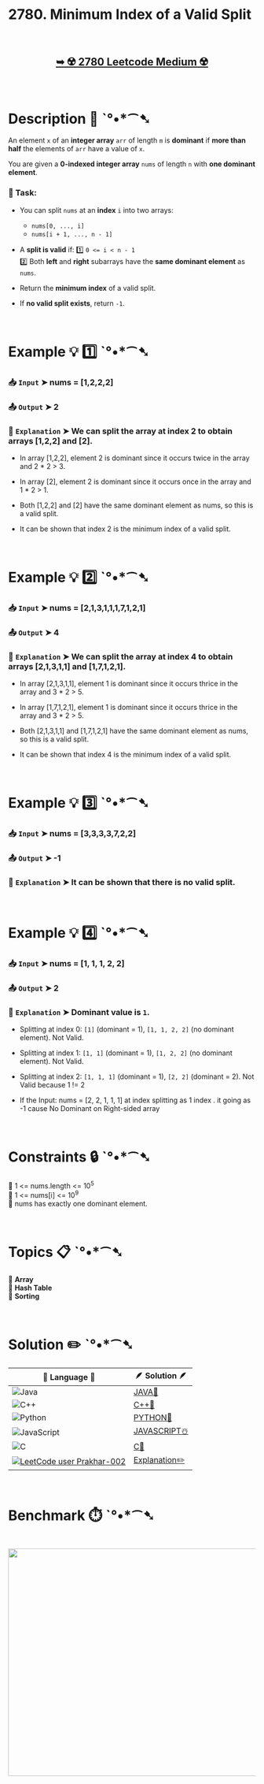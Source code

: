 # 2780. Minimum Index of a Valid Split

</br>

<h2 align="center"> 

<a href="https://leetcode.com/problems/minimum-index-of-a-valid-split/description/?envType=daily-question&envId=2025-03-27"><strong>➥ ☢️ 2780 Leetcode Medium ☢️ </strong></a>
</h2>

</br>

# Description 📜 ˋ°•*⁀➷

An element `x` of an **integer array** `arr` of length `m` is **dominant** if **more than half** the elements of `arr` have a value of `x`.

You are given a **0-indexed integer array** `nums` of length `n` with **one dominant element**.

### 🔹 Task:

- You can split `nums` at an **index** `i` into two arrays:
  - `nums[0, ..., i]`
  - `nums[i + 1, ..., n - 1]`

- A **split is valid** if:
  1️⃣ `0 <= i < n - 1`  
  2️⃣ Both **left** and **right** subarrays have the **same dominant element** as `nums`.

- Return the **minimum index** of a valid split.  
- If **no valid split exists**, return `-1`.

</br>

# Example 💡 1️⃣ ˋ°•*⁀➷

  ### 📥 `Input`  ➤ nums = [1,2,2,2]

  ### 📤 `Output`  ➤ 2

  ### 🔦 `Explanation`  ➤ We can split the array at index 2 to obtain arrays [1,2,2] and [2]. 

- In array [1,2,2], element 2 is dominant since it occurs twice in the array and 2 * 2 > 3. 

- In array [2], element 2 is dominant since it occurs once in the array and 1 * 2 > 1.

- Both [1,2,2] and [2] have the same dominant element as nums, so this is a valid split. 

- It can be shown that index 2 is the minimum index of a valid split. 

</br>

# Example 💡 2️⃣ ˋ°•*⁀➷

  ### 📥 `Input` ➤ nums = [2,1,3,1,1,1,7,1,2,1]

  ### 📤 `Output`  ➤ 4

  ### 🔦 `Explanation` ➤ We can split the array at index 4 to obtain arrays [2,1,3,1,1] and [1,7,1,2,1].

- In array [2,1,3,1,1], element 1 is dominant since it occurs thrice in the array and 3 * 2 > 5.

- In array [1,7,1,2,1], element 1 is dominant since it occurs thrice in the array and 3 * 2 > 5.

- Both [2,1,3,1,1] and [1,7,1,2,1] have the same dominant element as nums, so this is a valid split.

- It can be shown that index 4 is the minimum index of a valid split.

</br>

# Example 💡 3️⃣ ˋ°•*⁀➷

  ### 📥 `Input` ➤ nums = [3,3,3,3,7,2,2]

  ### 📤 `Output`  ➤ -1

  ### 🔦 `Explanation`  ➤ It can be shown that there is no valid split.

</br>

# Example 💡 4️⃣ ˋ°•*⁀➷

  ### 📥 `Input` ➤ nums = [1, 1, 1, 2, 2]

  ### 📤 `Output`  ➤ 2

  ### 🔦 `Explanation`  ➤ Dominant value is `1`.

-  Splitting at index 0: `[1]` (dominant = 1), `[1, 1, 2, 2]` (no dominant element). Not Valid.

-  Splitting at index 1: `[1, 1]` (dominant = 1), `[1, 2, 2]` (no dominant element). Not Valid.

-  Splitting at index 2: `[1, 1, 1]` (dominant = 1), `[2, 2]` (dominant = 2). Not Valid because 1 != 2

- If the Input: nums = [2, 2, 1, 1, 1] at index splitting as 1 index . it going as -1 cause No Dominant on Right-sided array

</br>

# Constraints 🔒 ˋ°•*⁀➷

🔹 1 <= nums.length <= 10<sup>5</sup> </br>
🔹 1 <= nums[i] <= 10<sup>9</sup> </br>
🔹 nums has exactly one dominant element. </br>

</br>

# Topics 📋 ˋ°•*⁀➷

🔸 **Array**  </br>
🔸 **Hash Table**  </br>
🔸 **Sorting**  </br>

</br>

# Solution ✏️ ˋ°•*⁀➷

| 📒 Language 📒  | 🪶 Solution 🪶 |
| ------------- | ------------- |
|  ![Java](https://img.shields.io/badge/java-%23ED8B00.svg?style=for-the-badge&logo=openjdk&logoColor=white)  | [JAVA🍁]() |
|  ![C++](https://img.shields.io/badge/c++-%2300599C.svg?style=for-the-badge&logo=c%2B%2B&logoColor=white)  | [C++🎲]()  |
|  ![Python](https://img.shields.io/badge/python-3670A0?style=for-the-badge&logo=python&logoColor=ffdd54)    | [PYTHON🍰]() |
| ![JavaScript](https://img.shields.io/badge/javascript-%23323330.svg?style=for-the-badge&logo=javascript&logoColor=%23F7DF1E)   | [JAVASCRIPT☃️]() |
|   ![C](https://img.shields.io/badge/c-%2300599C.svg?style=for-the-badge&logo=c&logoColor=white)   | [C💖]()  |
| [![LeetCode user Prakhar-002](https://img.shields.io/badge/dynamic/json?style=for-the-badge&labelColor=black&color=%23ffa116&label=Solved&query=solvedOverTotal&url=https%3A%2F%2Fleetcode-badge.vercel.app%2Fapi%2Fusers%2FPrakhar-002&logo=leetcode&logoColor=yellow)](https://leetcode.com/Prakhar-002/)  | [Explanation✏️]() |

</br>

# Benchmark ⏱️ ˋ°•*⁀➷

<h1  align="center" >

<img src ="" width = "700px" height="462px" />

</h1>
